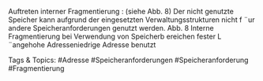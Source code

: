 Auftreten interner Fragmentierung : (siehe Abb. 8)
Der nicht genutzte Speicher kann aufgrund der eingesetzten Verwaltungsstrukturen nicht f ¨ur andere
Speicheranforderungen genutzt werden.
Abb. 8 Interne Fragmentierung bei Verwendung von Speicherb ereichen fester L ¨angehohe Adresseniedrige Adresse
benutzt

   Tags & Topics:
   #Adresse
   #Speicheranforderungen
   #Speicheranforderung
   #Fragmentierung
